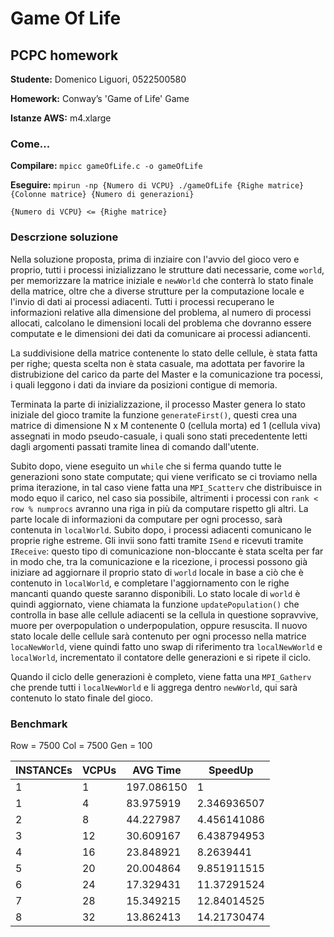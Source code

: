 # Game Of Life
 ## PCPC homework

  **Studente:**      Domenico Liguori, 0522500580

  **Homework:**      Conway’s 'Game of Life' Game

  **Istanze AWS:**   m4.xlarge

  ### Come...
   **Compilare:**    `mpicc gameOfLife.c -o gameOfLife`

   **Eseguire:**      `mpirun -np {Numero di VCPU} ./gameOfLife {Righe matrice} {Colonne matrice} {Numero di generazioni}`
   
   `{Numero di VCPU} <= {Righe matrice}`

  
  ### Descrzione soluzione
  Nella soluzione proposta, prima di inziaire con l'avvio del gioco vero e proprio, tutti i processi inizializzano le strutture dati necessarie, come `world`, per memorizzare la matrice iniziale e `newWorld` che conterrà lo stato finale della matrice, oltre che a diverse strutture per la computazione locale e l'invio di dati ai processi adiacenti. Tutti i processi recuperano le informazioni relative alla dimensione del problema, al numero di processi allocati, calcolano le dimensioni locali del problema che dovranno essere computate e le dimensioni dei dati da comunicare ai processi adiancenti.

  La suddivisione della matrice contenente lo stato delle cellule, è stata fatta per righe; questa scelta non è stata casuale, ma adottata per favorire la distrubizione del carico da parte del Master e la comunicazione tra pocessi, i quali leggono i dati da inviare da posizioni contigue di memoria.

  Terminata la parte di inizializzazione, il processo Master genera lo stato iniziale del gioco tramite la funzione `generateFirst()`, questi crea una matrice di dimensione N x M contenente 0 (cellula morta) ed 1 (cellula viva) assegnati in modo pseudo-casuale, i quali sono stati precedentente letti dagli argomenti passati tramite linea di comando dall'utente. 

  Subito dopo, viene eseguito un `while` che si ferma quando tutte le generazioni sono state computate; qui viene verificato se ci troviamo nella prima iterazione, in tal caso viene fatta una `MPI_Scatterv` che distribuisce in modo equo il carico, nel caso sia possibile, altrimenti i processi con `rank < row % numprocs` avranno una riga in più da computare rispetto gli altri. La parte locale di informazioni da computare per ogni processo, sarà contenuta in `localWorld`. Subito dopo, i processi adiacenti comunicano le proprie righe estreme. Gli invii sono fatti tramite `ISend` e ricevuti tramite `IReceive`: questo tipo di comunicazione non-bloccante è stata scelta per far in modo che, tra la comunicazione e la ricezione, i processi possono già iniziare ad aggiornare il proprio stato di `world` locale in base a ciò che è contenuto in `localWorld`, e completare l'aggiornamento con le righe mancanti quando queste saranno disponibili. Lo stato locale di `world` è quindi aggiornato, viene chiamata la funzione `updatePopulation()` che controlla in base alle cellule adiacenti se la cellula in questione sopravvive, muore per overpopulation o underpopulation, oppure resuscita. Il nuovo stato locale delle cellule sarà contenuto per ogni processo nella matrice `locaNewWorld`, viene quindi fatto uno swap di riferimento tra `localNewWorld` e `localWorld`, incrementato il contatore delle generazioni e si ripete il ciclo.

  Quando il ciclo delle generazioni è completo, viene fatta una `MPI_Gatherv` che prende tutti i `localNewWorld` e li aggrega dentro `newWorld`, qui sarà contenuto lo stato finale del gioco.

  ### Benchmark
  Row = 7500
  Col = 7500
  Gen = 100

  INSTANCEs | VCPUs  |  AVG Time   |  SpeedUp	
  --------- | ------ |------------ |-------------
  1         | 1      |  197.086150 |  1    	
  1	        | 4    	 |  83.975919	 |  2.346936507	
  2	        | 8    	 |  44.227987	 |  4.456141086	
  3	        | 12     |  30.609167	 |  6.438794953	
  4	        | 16     |  23.848921	 |  8.2639441	
  5	        | 20     |  20.004864	 |  9.851911515	
  6	        | 24     |  17.329431	 |  11.37291524	
  7	        | 28     |  15.349215	 |  12.84014525	
  8         | 32     |  13.862413	 |  14.21730474	






